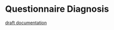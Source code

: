 # Questionnaire Diagnosis

[draft documentation](https://docs.google.com/document/d/11n16KG_9xohHj1XQrmSnE3aVWVAu268qX0AR9fA_4VM/edit)
